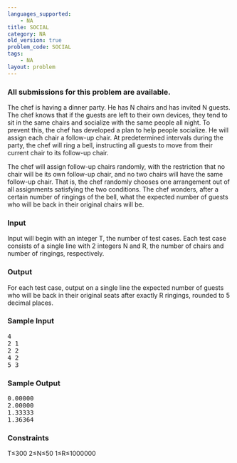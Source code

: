 ```yaml
---
languages_supported:
    - NA
title: SOCIAL
category: NA
old_version: true
problem_code: SOCIAL
tags:
    - NA
layout: problem
---
```

###  All submissions for this problem are available. 

The chef is having a dinner party. He has N chairs and has invited N guests. The chef knows that if the guests are left to their own devices, they tend to sit in the same chairs and socialize with the same people all night. To prevent this, the chef has developed a plan to help people socialize. He will assign each chair a follow-up chair. At predetermined intervals during the party, the chef will ring a bell, instructing all guests to move from their current chair to its follow-up chair.

The chef will assign follow-up chairs randomly, with the restriction that no chair will be its own follow-up chair, and no two chairs will have the same follow-up chair. That is, the chef randomly chooses one arrangement out of all assignments satisfying the two conditions. The chef wonders, after a certain number of ringings of the bell, what the expected number of guests who will be back in their original chairs will be.

### Input

Input will begin with an integer T, the number of test cases. Each test case consists of a single line with 2 integers N and R, the number of chairs and number of ringings, respectively.

### Output

For each test case, output on a single line the expected number of guests who will be back in their original seats after exactly R ringings, rounded to 5 decimal places.

### Sample Input

<pre>4
2 1
2 2
4 2
5 3
</pre>
### Sample Output

<pre>0.00000
2.00000
1.33333
1.36364
</pre>
### Constraints

T≤300
2≤N≤50
1≤R≤1000000
